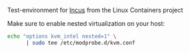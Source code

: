 
Test-environment for [Incus][4TaLl] from the Linux Containers project

[4TaLl]: https://linuxcontainers.org/incus/docs/main/installing

Make sure to enable nested virtualization on your host:

```bash
echo "options kvm_intel nested=1" \
      | sudo tee /etc/modprobe.d/kvm.conf
```


